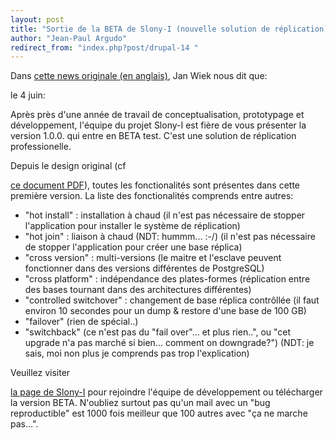 ```yaml
---
layout: post
title: "Sortie de la BETA de Slony-I (nouvelle solution de réplication)"
author: "Jean-Paul Argudo"
redirect_from: "index.php?post/drupal-14 "
---
```



<p></p>

<!--more-->


Dans <a href="http://gborg.postgresql.org/project/slony1/news/newsfull.php?news_id=174">cette news originale (en anglais)</a>, Jan Wiek nous dit que:

le 4 juin:

Après près d'une année de travail de conceptualisation, prototypage et développement, l'équipe du projet Slony-I est fière de vous présenter la version 1.0.0. qui entre en BETA test. C'est une solution de réplication professionelle.

Depuis le design original (cf <a href="http://developer.postgresql.org/%7Ewieck/slony1/Slony-I-concept.pdf">

ce document PDF</a>), toutes les fonctionalités sont présentes dans cette première version. La liste des fonctionalités comprends entre autres:

<ul>

<li>"hot install" : installation à chaud (il n'est pas nécessaire de stopper l'application pour installer le système de réplication)</li>

<li>"hot join" : liaison à chaud (NDT: hummm... :-/) (il n'est pas nécessaire de stopper l'application pour créer une base réplica)

</li>

<li>"cross version" : multi-versions (le maitre et l'esclave peuvent fonctionner dans des versions différentes de PostgreSQL)

</li>

<li>"cross platform" : indépendance des plates-formes (réplication entre des bases tournant dans des architectures différentes)

</li>

<li>"controlled switchover" : changement de base réplica contrôllée (il faut environ 10 secondes pour un dump &amp; restore d'une base de 100 GB)

</li>

<li>"failover" (rien de spécial..)

</li>

<li> "switchback" (ce n'est pas du "fail over"... et plus rien..", ou "cet upgrade n'a pas marché si bien... comment on downgrade?") (NDT: je sais, moi non plus je comprends pas trop l'explication)

</li>

</ul>

Veuillez visiter

<a href="http://gborg.postgresql.org/project/slony1/projdisplay.php">la page de Slony-I</a> pour rejoindre l'équipe de développement ou télécharger la version BETA. N'oubliez surtout pas qu'un mail avec un "bug reproductible" est 1000 fois meilleur que 100 autres avec "ça ne marche pas...".